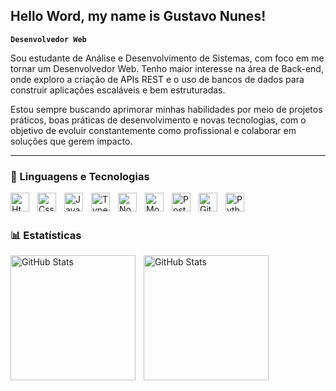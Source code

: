 ## Hello Word, my name is Gustavo Nunes! ##

**`Desenvolvedor Web`**

Sou estudante de Análise e Desenvolvimento de Sistemas, com foco em me tornar um Desenvolvedor Web. Tenho maior interesse na área de Back-end, onde exploro a criação de APIs REST e o uso de bancos de dados para construir aplicações escaláveis e bem estruturadas.

Estou sempre buscando aprimorar minhas habilidades por meio de projetos práticos, boas práticas de desenvolvimento e novas tecnologias, com o objetivo de evoluir constantemente como profissional e colaborar em soluções que gerem impacto.

---
### 🧠 Linguagens e Tecnologias        
<img 
    align='left'
    alt='Html'
    title='Html'
    width='30px'
    style='padding-right: 10px;'
    src="https://cdn.jsdelivr.net/gh/devicons/devicon@latest/icons/html5/html5-original.svg"    
/>
        
<img 
    align='left'
    alt='Css'
    title='Css'
    width='30px'
    style='padding-right: 10px;'
    src="https://cdn.jsdelivr.net/gh/devicons/devicon@latest/icons/css3/css3-original.svg" 
/>

<img 
    align='left'
    alt='JavaScript'
    title='JavaScript'
    width='30px'
    style='padding-right: 10px;'
    src="https://cdn.jsdelivr.net/gh/devicons/devicon@latest/icons/javascript/javascript-original.svg" 
/>

<img
    align='left'
    alt='TypeScript'
    title='TypeScripipt'
    width='30px'
    style='padding-right: 10px;'
    src="https://cdn.jsdelivr.net/gh/devicons/devicon@latest/icons/typescript/typescript-original.svg" 
/>
          
<img
    align='left'
    alt='Nodejs'
    title='Nodejs'
    width='30px'
    style='padding-right: 10px;'
    src="https://cdn.jsdelivr.net/gh/devicons/devicon@latest/icons/nodejs/nodejs-original.svg" 
/>

<img 
    align='left'
    alt='MongoDb'
    title='MongoDb'
    width='30px'
    style='padding-right: 10px;'
    src="https://cdn.jsdelivr.net/gh/devicons/devicon@latest/icons/mongodb/mongodb-original.svg" 
/>
          
<img 
    align='left'
    alt='PostgreSql'
    title='PostgreSql'
    width='30px'
    style='padding-right: 10px;'
    src="https://cdn.jsdelivr.net/gh/devicons/devicon@latest/icons/postgresql/postgresql-original.svg" 
/>

<img
    align='left'
    alt='Git'
    title='Git'
    width='30px'
    style='padding-right: 10px;'
    src="https://cdn.jsdelivr.net/gh/devicons/devicon@latest/icons/git/git-original.svg" 
/>
          
<img 
    align='left'
    alt='Python'
    title='Python'
    width='30px'
    style='padding-right: 10px;'
    src="https://cdn.jsdelivr.net/gh/devicons/devicon@latest/icons/python/python-original.svg" 
/> 

</br>
</br>

### 📊 Estatísticas 

<img 
    align='left'
    alt='GitHub Stats'
    height='200'
    style='padding-right: 10px;'
    src="https://github-readme-stats.vercel.app/api?username=Gustavo&show_icons=true&theme=tokyonight&include_all_commits=true&locale=pt-br" 
/> 

<img 
    align='left'
    alt='GitHub Stats'
    height='200'
    style='padding-right: 10px;'
    src="https://github-readme-stats.vercel.app/api/top-langs/?username=anuraghazra&theme=tokyonight&custom_title=Tecnologias&langs_count=9" 
/> 








          
          
          
               

          
          






          
          
          
               

          
          




